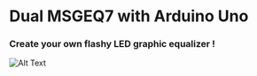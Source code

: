 # Dual MSGEQ7 with Arduino Uno
### Create your own flashy LED graphic equalizer !
![Alt Text](https://media.giphy.com/media/5bqnXf8ob9rDNs5UdG/giphy.gif)
